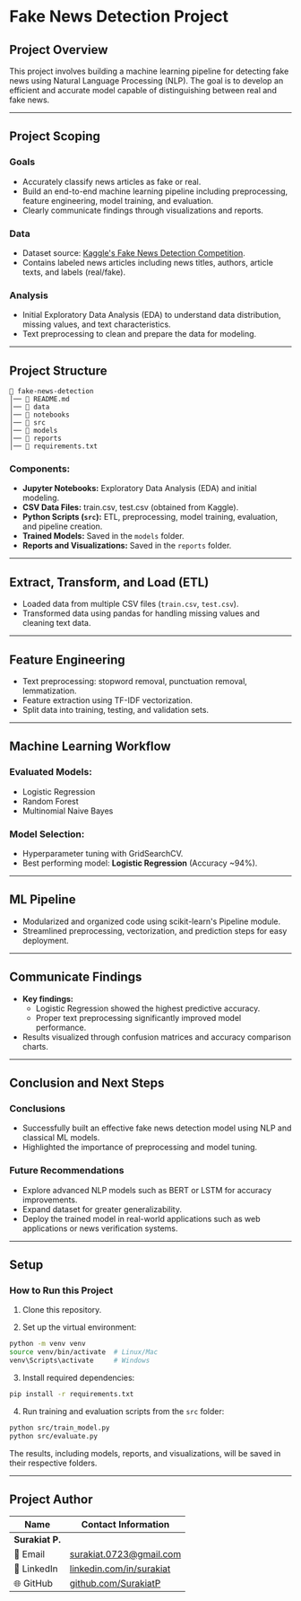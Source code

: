 # Fake News Detection Project

## Project Overview

This project involves building a machine learning pipeline for detecting fake news using Natural Language Processing (NLP). The goal is to develop an efficient and accurate model capable of distinguishing between real and fake news.

---

## Project Scoping

### Goals
- Accurately classify news articles as fake or real.
- Build an end-to-end machine learning pipeline including preprocessing, feature engineering, model training, and evaluation.
- Clearly communicate findings through visualizations and reports.

### Data
- Dataset source: [Kaggle's Fake News Detection Competition](https://www.kaggle.com/c/fake-news/data).
- Contains labeled news articles including news titles, authors, article texts, and labels (real/fake).

### Analysis
- Initial Exploratory Data Analysis (EDA) to understand data distribution, missing values, and text characteristics.
- Text preprocessing to clean and prepare the data for modeling.

---

## Project Structure

```
📂 fake-news-detection
│── 📜 README.md
│── 📂 data
│── 📂 notebooks
│── 📂 src
│── 📂 models
│── 📂 reports
│── 📜 requirements.txt
```

### Components:
- **Jupyter Notebooks:** Exploratory Data Analysis (EDA) and initial modeling.
- **CSV Data Files:** train.csv, test.csv (obtained from Kaggle).
- **Python Scripts (`src`):** ETL, preprocessing, model training, evaluation, and pipeline creation.
- **Trained Models:** Saved in the `models` folder.
- **Reports and Visualizations:** Saved in the `reports` folder.

---

## Extract, Transform, and Load (ETL)
- Loaded data from multiple CSV files (`train.csv`, `test.csv`).
- Transformed data using pandas for handling missing values and cleaning text data.

---

## Feature Engineering
- Text preprocessing: stopword removal, punctuation removal, lemmatization.
- Feature extraction using TF-IDF vectorization.
- Split data into training, testing, and validation sets.

---

## Machine Learning Workflow

### Evaluated Models:
- Logistic Regression
- Random Forest
- Multinomial Naive Bayes

### Model Selection:
- Hyperparameter tuning with GridSearchCV.
- Best performing model: **Logistic Regression** (Accuracy ~94%).

---

## ML Pipeline
- Modularized and organized code using scikit-learn's Pipeline module.
- Streamlined preprocessing, vectorization, and prediction steps for easy deployment.

---

## Communicate Findings
- **Key findings:**
  - Logistic Regression showed the highest predictive accuracy.
  - Proper text preprocessing significantly improved model performance.
- Results visualized through confusion matrices and accuracy comparison charts.

---

## Conclusion and Next Steps

### Conclusions
- Successfully built an effective fake news detection model using NLP and classical ML models.
- Highlighted the importance of preprocessing and model tuning.

### Future Recommendations
- Explore advanced NLP models such as BERT or LSTM for accuracy improvements.
- Expand dataset for greater generalizability.
- Deploy the trained model in real-world applications such as web applications or news verification systems.

---

## Setup

### How to Run this Project

1. Clone this repository.

2. Set up the virtual environment:

```bash
python -m venv venv
source venv/bin/activate  # Linux/Mac
venv\Scripts\activate     # Windows
```

3. Install required dependencies:

```bash
pip install -r requirements.txt
```

4. Run training and evaluation scripts from the `src` folder:

```bash
python src/train_model.py
python src/evaluate.py
```

The results, including models, reports, and visualizations, will be saved in their respective folders.

---

## Project Author

| Name           | Contact Information                                                  |
|----------------|----------------------------------------------------------------------|
| **Surakiat P.** |                                                                      |
| 📧 Email       | [surakiat.0723@gmail.com](mailto:surakiat.0723@gmail.com)   |
| 🔗 LinkedIn    | [linkedin.com/in/surakiat](https://www.linkedin.com/in/surakiat-kansa-ard-171942351/)     |
| 🌐 GitHub      | [github.com/SurakiatP](https://github.com/SurakiatP)                 |

